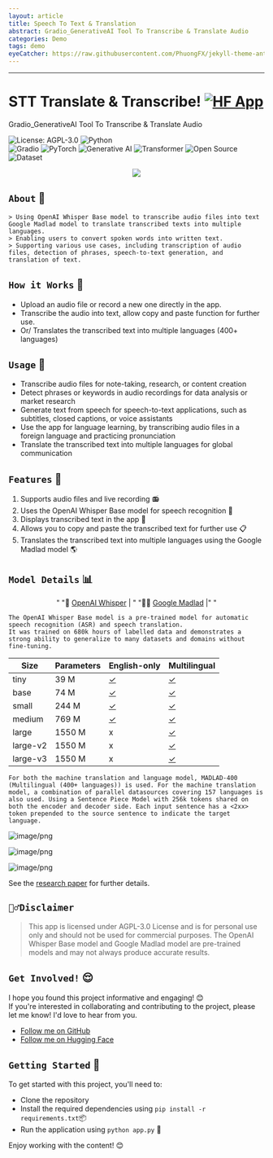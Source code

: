 ```yaml
---
layout: article
title: Speech To Text & Translation
abstract: Gradio_GenerativeAI Tool To Transcribe & Translate Audio
categories: Demo
tags: demo
eyeCatcher: https://raw.githubusercontent.com/PhuongFX/jekyll-theme-antarctica/1/assets/img/Screenshot%202024-07-27%20230331.jpg
---
```


---


**STT Translate & Transcribe!** [![HF App](https://huggingface.co/datasets/huggingface/badges/resolve/main/open-in-hf-spaces-xl-dark.svg)](https://huggingface.co/spaces/PhuongPhan/Audio_Transcribe_Translate)
==========================
Gradio_GenerativeAI Tool To Transcribe & Translate Audio


<div style="text-align: left;">

  <a href='https://github.com/PhuongFX/ButterFlySpace/blob/main/LICENSE'><img style='display: inline-block; margin: 0; padding: 0;' src='https://img.shields.io/badge/License-AGPL%203.0-blue.svg' alt='License: AGPL-3.0'></a>
  <a href='https://www.python.org/'><img style='display: inline-block; margin: 0; padding: 0;' src='https://img.shields.io/badge/Python-3.x-blue' alt='Python'></a>  
  <a href='https://gradio.app/'><img style='display: inline-block; margin: 0; padding: 0;' src='https://img.shields.io/badge/Gradio-4.39.0-orange.svg' alt='Gradio'></a>
  <a href='https://pytorch.org/'><img style='display: inline-block; margin: 0; padding: 0;' src='https://img.shields.io/badge/PyTorch-green.svg' alt='PyTorch'></a>
  <a href='https://en.wikipedia.org/wiki/Generative_model'><img style='display: inline-block; margin: 0; padding: 0;' src='https://img.shields.io/badge/Generative%20AI-🤖-green.svg' alt='Generative AI'></a>
  <a href='https://huggingface.co/transformers'><img style='display: inline-block; margin: 0; padding: 0;' src='https://img.shields.io/badge/Transformer-4.17.0-red.svg' alt='Transformer'></a>
  <a href='https://github.com/PhuongFX/Audio_Transcribe_Translate'><img style='display: inline-block; margin: 0; padding: 0;' src='https://img.shields.io/badge/Open%20Source-%E2%9D%A4-green.svg' alt='Open Source'></a>
  <a href='https://www.kaggle.com/datasets/gpiosenka/butterfly-images40-species'><img style='display: inline-block; margin: 0; padding: 0;' src='https://img.shields.io/badge/Dataset-📊-red.svg' alt='Dataset'></a>
  
</div>


<p align='center'>
  <img src="https://raw.githubusercontent.com/PhuongFX/jekyll-theme-antarctica/1/assets/img/Screenshot%202024-07-27%20225443.jpg"/>
</p>



## `About` 📝

    > Using OpenAI Whisper Base model to transcribe audio files into text Google Madlad model to translate transcribed texts into multiple languages. 
    > Enabling users to convert spoken words into written text. 
    > Supporting various use cases, including transcription of audio files, detection of phrases, speech-to-text generation, and translation of text.

    
## `How it Works` 🫶

  - Upload an audio file or record a new one directly in the app.
  - Transcribe the audio into text, allow copy and paste function for further use.
  - Or/ Translates the transcribed text into multiple languages (400+ languages)

## `Usage` 🤗

  - Transcribe audio files for note-taking, research, or content creation
  - Detect phrases or keywords in audio recordings for data analysis or market research
  - Generate text from speech for speech-to-text applications, such as subtitles, closed captions, or voice assistants
  - Use the app for language learning, by transcribing audio files in a foreign language and practicing pronunciation
  - Translate the transcribed text into multiple languages for global communication

## `Features` 🎉

1. Supports audio files and live recording 📻
2. Uses the OpenAI Whisper Base model for speech recognition 💬
3. Displays transcribed text in the app 📝
4. Allows you to copy and paste the transcribed text for further use 📋
5. Translates the transcribed text into multiple languages using the Google Madlad model 🌎


## `Model Details` 📊   
<p style='text-align: center'>"
				"🐤 <a href='https://huggingface.co/openai/whisper-small' target='_blank'>OpenAI Whisper</a> | "
				"🧑‍💻 <a href='https://huggingface.co/google/madlad400-3b-mt' target='_blank'>Google Madlad</a> |"
			"</p>

    The OpenAI Whisper Base model is a pre-trained model for automatic speech recognition (ASR) and speech translation.
    It was trained on 680k hours of labelled data and demonstrates a strong ability to generalize to many datasets and domains without fine-tuning.

| Size     | Parameters | English-only                                         | Multilingual                                        |
|----------|------------|------------------------------------------------------|-----------------------------------------------------|
| tiny     | 39 M       | [✓](https://huggingface.co/openai/whisper-tiny.en)   | [✓](https://huggingface.co/openai/whisper-tiny)     |
| base     | 74 M       | [✓](https://huggingface.co/openai/whisper-base.en)   | [✓](https://huggingface.co/openai/whisper-base)     |
| small    | 244 M      | [✓](https://huggingface.co/openai/whisper-small.en)  | [✓](https://huggingface.co/openai/whisper-small)    |
| medium   | 769 M      | [✓](https://huggingface.co/openai/whisper-medium.en) | [✓](https://huggingface.co/openai/whisper-medium)   |
| large    | 1550 M     | x                                                    | [✓](https://huggingface.co/openai/whisper-large)    |
| large-v2 | 1550 M     | x                                                    | [✓](https://huggingface.co/openai/whisper-large-v2) |
| large-v3 | 1550 M     | x                                                    | [✓](https://huggingface.co/openai/whisper-large-v3) |


	For both the machine translation and language model, MADLAD-400 (Multilingual (400+ languages)) is used. For the machine translation model, a combination of parallel datasources covering 157 languages is also used. Using a Sentence Piece Model with 256k tokens shared on both the encoder and decoder side. Each input sentence has a <2xx> token prepended to the source sentence to indicate the target language.


![image/png](https://cdn-uploads.huggingface.co/production/uploads/64b7f632037d6452a321fa15/EzsMD1AwCuFH0S0DeD-n8.png)

![image/png](https://cdn-uploads.huggingface.co/production/uploads/64b7f632037d6452a321fa15/CJ5zCUVy7vTU76Lc8NZcK.png)

![image/png](https://cdn-uploads.huggingface.co/production/uploads/64b7f632037d6452a321fa15/NK0S-yVeWuhKoidpLYh3m.png)

See the [research paper](https://arxiv.org/pdf/2309.04662.pdf) for further details.

    
## `🙅‍♂️Disclaimer`

> This app is licensed under AGPL-3.0 License and is for personal use only and should not be used for commercial purposes.
The OpenAI Whisper Base model and Google Madlad model are pre-trained models and may not always produce accurate results.


## `Get Involved!` 😌

I hope you found this project informative and engaging! 😊  
If you're interested in collaborating and contributing to the project, please let me know! I'd love to hear from you.
* [Follow me on GitHub](https://github.com/PhuongFX)
* [Follow me on Hugging Face](https://huggingface.co/PhuongFX)


## `Getting Started` 🚀

To get started with this project, you'll need to:

* Clone the repository
* Install the required dependencies using `pip install -r requirements.txt`📦
* Run the application using `python app.py` 🤖

Enjoy working with the content! 😊
